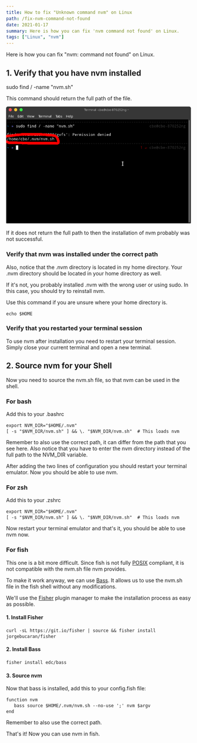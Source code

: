 ```yaml
---
title: How to fix "Unknown command nvm" on Linux
path: /fix-nvm-command-not-found
date: 2021-01-17
summary: Here is how you can fix 'nvm command not found' on Linux.
tags: ["Linux", "nvm"]
---
```


Here is how you can fix "nvm: command not found" on Linux.

## 1. Verify that you have nvm installed

sudo find / -name "nvm.sh"

This command should return the full path of the file.

![using find](./images/find.png)

If it does not return the full path to then the installation of nvm probably was not successful.

### Verify that nvm was installed under the correct path

Also, notice that the .nvm directory is located in my home directory. Your .nvm directory should be
located in your home directory as well.

If it's not, you probably installed .nvm with the wrong user or using sudo.
In this case, you should try to reinstall nvm.

Use this command if you are unsure where your home directory is.

```shell
echo $HOME
```

### Verify that you restarted your terminal session

To use nvm after installation you need to restart your terminal session.
Simply close your current terminal and open a new terminal.

## 2. Source nvm for your Shell

Now you need to source the nvm.sh file, so that nvm can be used in the shell.

### For bash

Add this to your .bashrc

```shell
export NVM_DIR="$HOME/.nvm"
[ -s "$NVM_DIR/nvm.sh" ] && \. "$NVM_DIR/nvm.sh"  # This loads nvm
```

Remember to also use the correct path, it can differ from the path that you see here.
Also notice that you have to enter the nvm directory instead of the full path to the NVM_DIR variable.

After adding the two lines of configuration you should restart your terminal emulator.
Now you should be able to use nvm.

### For zsh

Add this to your .zshrc

```shell
export NVM_DIR="$HOME/.nvm"
[ -s "$NVM_DIR/nvm.sh" ] && \. "$NVM_DIR/nvm.sh"  # This loads nvm
```

Now restart your terminal emulator and that's it, you should be able to use nvm now.

### For fish

This one is a bit more difficult. Since fish is not fully [POSIX](https://en.wikipedia.org/wiki/POSIX)
compliant, it is not compatible with the nvm.sh file nvm provides.

To make it work anyway, we can use [Bass](https://github.com/edc/bass). It allows us to use the nvm.sh
file in the fish shell without any modifications.

We'll use the [Fisher](https://github.com/jorgebucaran/fisher) plugin manager to make the installation process as easy as possible.

#### 1. Install Fisher

```shell
curl -sL https://git.io/fisher | source && fisher install jorgebucaran/fisher
```

#### 2. Install Bass

```shell
fisher install edc/bass
```

#### 3. Source nvm

Now that bass is installed, add this to your config.fish file:

```shell
function nvm
   bass source $HOME/.nvm/nvm.sh --no-use ';' nvm $argv
end
```

Remember to also use the correct path.

That's it! Now you can use nvm in fish.
